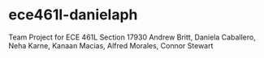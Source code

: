 # ece461l-danielaph
Team Project for ECE 461L
Section 17930
Andrew Britt, Daniela Caballero, Neha Karne, Kanaan Macias, Alfred Morales, Connor Stewart
